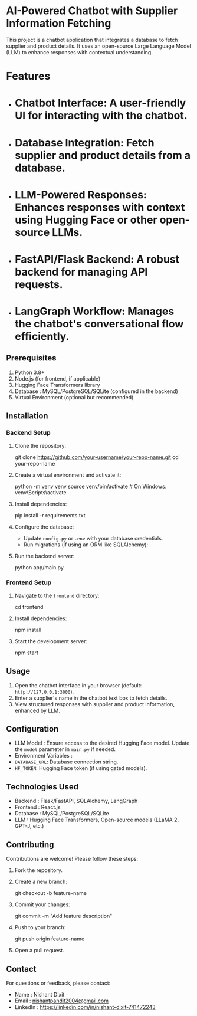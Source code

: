 
# AI-Powered Chatbot with Supplier Information Fetching

This project is a chatbot application that integrates a database to fetch supplier and product details. It uses an open-source Large Language Model (LLM) to enhance responses with contextual understanding.



# Features

- # Chatbot Interface: A user-friendly UI for interacting with the chatbot.
- # Database Integration: Fetch supplier and product details from a database.
- # LLM-Powered Responses: Enhances responses with context using Hugging Face or other open-source LLMs.
- # FastAPI/Flask Backend: A robust backend for managing API requests.
- # LangGraph Workflow: Manages the chatbot's conversational flow efficiently.


## Prerequisites

1. Python 3.8+
2.   Node.js   (for frontend, if applicable)
3.   Hugging Face Transformers   library
4.   Database  : MySQL/PostgreSQL/SQLite (configured in the backend)
5.   Virtual Environment   (optional but recommended)


## Installation

### Backend Setup

1. Clone the repository:
         
   git clone https://github.com/your-username/your-repo-name.git
   cd your-repo-name
     

2. Create a virtual environment and activate it:
       
   python -m venv venv
   source venv/bin/activate  # On Windows: venv\Scripts\activate
     

3. Install dependencies:
       
   pip install -r requirements.txt
     

4. Configure the database:
   - Update `config.py` or `.env` with your database credentials.
   - Run migrations (if using an ORM like SQLAlchemy):
       

5. Run the backend server:
       
   python app/main.py
   

### Frontend Setup

1. Navigate to the `frontend` directory:
       
   cd frontend
     

2. Install dependencies:
       
   npm install
     

3. Start the development server:
       
   npm start
     

## Usage

1. Open the chatbot interface in your browser (default: `http://127.0.0.1:3000`).
2. Enter a supplier's name in the chatbot text box to fetch details.
3. View structured responses with supplier and product information, enhanced by LLM.


## Configuration

-   LLM Model  : Ensure access to the desired Hugging Face model. Update the `model` parameter in `main.py` if needed.
-   Environment Variables  :
  - `DATABASE_URL`: Database connection string.
  - `HF_TOKEN`: Hugging Face token (if using gated models).


## Technologies Used

-   Backend  : Flask/FastAPI, SQLAlchemy, LangGraph
-   Frontend  : React.js
-   Database  : MySQL/PostgreSQL/SQLite
-   LLM  : Hugging Face Transformers, Open-source models (LLaMA 2, GPT-J, etc.)


## Contributing

Contributions are welcome! Please follow these steps:

1. Fork the repository.
2. Create a new branch:
       
   git checkout -b feature-name
     
3. Commit your changes:
       
   git commit -m "Add feature description"
     
4. Push to your branch:
       
   git push origin feature-name
     
5. Open a pull request.


## Contact

For questions or feedback, please contact:
-   Name  : Nishant Dixit
-   Email  : nishantpandit2004@gmail.com
-   LinkedIn  : https://linkedin.com/in/nishant-dixit-741472243
